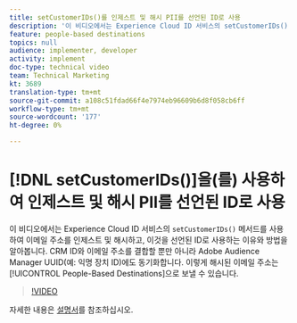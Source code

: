 ```yaml
---
title: setCustomerIDs()를 인제스트 및 해시 PII를 선언된 ID로 사용
description: '이 비디오에서는 Experience Cloud ID 서비스의 setCustomerIDs() 메서드를 사용하여 이메일 주소를 인제스트 및 해시하고, 이것을 선언된 ID로 사용하는 이유와 방법을 알아봅니다. CRM ID와 이메일 주소를 결합할 뿐만 아니라 Adobe Audience Manager UUID(예: 익명 장치 ID)에도 동기화합니다. 이렇게 해시된 이메일 주소를 사람 기반 대상으로 보낼 수 있습니다.'
feature: people-based destinations
topics: null
audience: implementer, developer
activity: implement
doc-type: technical video
team: Technical Marketing
kt: 3689
translation-type: tm+mt
source-git-commit: a108c51fdad66f4e7974eb96609b6d8f058cb6ff
workflow-type: tm+mt
source-wordcount: '177'
ht-degree: 0%

---
```



# [!DNL setCustomerIDs()]을(를) 사용하여 인제스트 및 해시 PII를 선언된 ID로 사용

이 비디오에서는 Experience Cloud ID 서비스의 `setCustomerIDs()` 메서드를 사용하여 이메일 주소를 인제스트 및 해시하고, 이것을 선언된 ID로 사용하는 이유와 방법을 알아봅니다. CRM ID와 이메일 주소를 결합할 뿐만 아니라 Adobe Audience Manager UUID(예: 익명 장치 ID)에도 동기화합니다. 이렇게 해시된 이메일 주소는 [!UICONTROL People-Based Destinations]으로 보낼 수 있습니다.

>[!VIDEO](https://video.tv.adobe.com/v/29136/?quality=12)

자세한 내용은 [설명서](https://docs.adobe.com/content/help/en/id-service/using/reference/hashing-support.html)를 참조하십시오.
